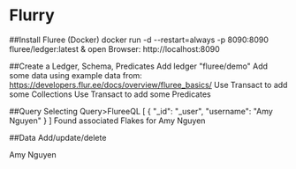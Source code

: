 # Flurry

##Install Fluree (Docker)
docker run -d --restart=always -p 8090:8090 fluree/ledger:latest
& open Browser: http://localhost:8090


##Create a Ledger, Schema, Predicates
Add ledger "fluree/demo"
Add some data using example data from: https://developers.flur.ee/docs/overview/fluree_basics/
Use Transact to add some Collections
Use Transact to add some Predicates


##Query
Selecting Query>FlureeQL 
[
  {
    "_id": "_user",
    "username": "Amy Nguyen"
  }
]
Found associated Flakes for Amy Nguyen

##Data Add/update/delete


Amy Nguyen
